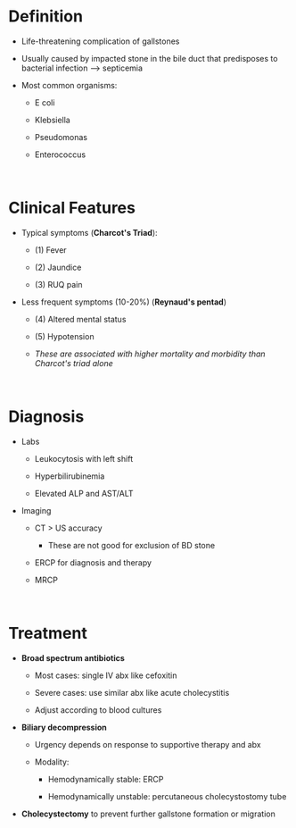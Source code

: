 # Definition

-   Life-threatening complication of gallstones

-   Usually caused by impacted stone in the bile duct that predisposes to bacterial infection --&gt; septicemia

-   Most common organisms:

    -   E coli

    -   Klebsiella

    -   Pseudomonas

    -   Enterococcus

 

# Clinical Features

-   Typical symptoms (**Charcot's Triad**):

    -   \(1\) Fever

    -   \(2\) Jaundice

    -   \(3\) RUQ pain

-   Less frequent symptoms (10-20%) (**Reynaud's pentad**)

    -   \(4\) Altered mental status

    -   \(5\) Hypotension

    -   *These are associated with higher mortality and morbidity than Charcot's triad alone*

 

# Diagnosis

-   Labs

    -   Leukocytosis with left shift

    -   Hyperbilirubinemia

    -   Elevated ALP and AST/ALT

-   Imaging

    -   CT &gt; US accuracy

        -   These are not good for exclusion of BD stone

    -   ERCP for diagnosis and therapy

    -   MRCP

 

# Treatment

-   **Broad spectrum antibiotics**

    -   Most cases: single IV abx like cefoxitin

    -   Severe cases: use similar abx like acute cholecystitis

    -   Adjust according to blood cultures

-   **Biliary decompression**

    -   Urgency depends on response to supportive therapy and abx

    -   Modality:

        -   Hemodynamically stable: ERCP

        -   Hemodynamically unstable: percutaneous cholecystostomy tube

-   **Cholecystectomy** to prevent further gallstone formation or migration

